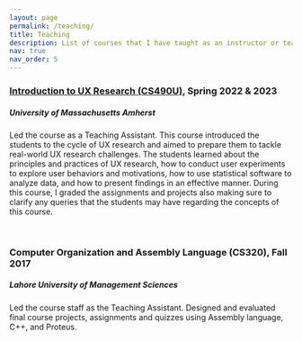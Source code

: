 ```yaml
---
layout: page
permalink: /teaching/
title: Teaching
description: List of courses that I have taught as an instructor or teaching assistant.
nav: true
nav_order: 5
---
```


### <a href='https://cyxiong.com/introduction_ux_22s/'>Introduction to UX Research (CS490U)</a>, Spring 2022 & 2023
##### University of Massachusetts Amherst
Led the course as a Teaching Assistant. This course introduced the students to the cycle of UX research and aimed to prepare them to tackle real-world UX research challenges. The students learned about the principles and practices of UX research, how to conduct user experiments to explore user behaviors and motivations, how to use statistical software to analyze data, and how to present findings in an effective manner. During this course, I graded the assignments and projects also making sure to clarify any queries that the students may have regarding the concepts of this course.

<br />

### Computer Organization and Assembly Language (CS320), Fall 2017
##### Lahore University of Management Sciences
Led the course staff as the Teaching Assistant. Designed and evaluated final course projects, assignments and quizzes using Assembly language, C++, and Proteus.
